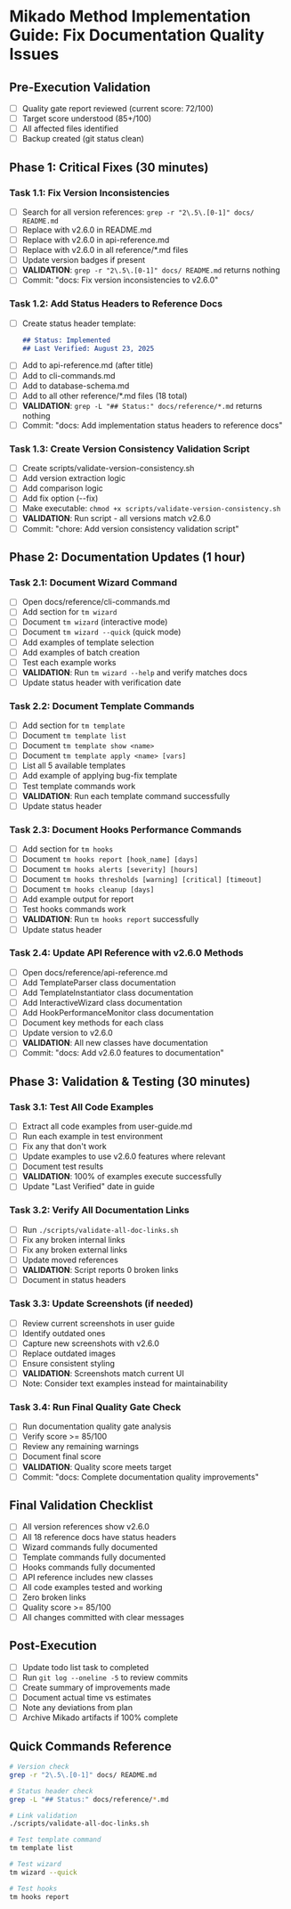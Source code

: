 # Mikado Method Implementation Guide: Fix Documentation Quality Issues

## Pre-Execution Validation
- [ ] Quality gate report reviewed (current score: 72/100)
- [ ] Target score understood (85+/100)
- [ ] All affected files identified
- [ ] Backup created (git status clean)

## Phase 1: Critical Fixes (30 minutes)

### Task 1.1: Fix Version Inconsistencies
- [ ] Search for all version references: `grep -r "2\.5\.[0-1]" docs/ README.md`
- [ ] Replace with v2.6.0 in README.md
- [ ] Replace with v2.6.0 in api-reference.md
- [ ] Replace with v2.6.0 in all reference/*.md files
- [ ] Update version badges if present
- [ ] **VALIDATION**: `grep -r "2\.5\.[0-1]" docs/ README.md` returns nothing
- [ ] Commit: "docs: Fix version inconsistencies to v2.6.0"

### Task 1.2: Add Status Headers to Reference Docs
- [ ] Create status header template:
  ```markdown
  ## Status: Implemented
  ## Last Verified: August 23, 2025
  ```
- [ ] Add to api-reference.md (after title)
- [ ] Add to cli-commands.md
- [ ] Add to database-schema.md
- [ ] Add to all other reference/*.md files (18 total)
- [ ] **VALIDATION**: `grep -L "## Status:" docs/reference/*.md` returns nothing
- [ ] Commit: "docs: Add implementation status headers to reference docs"

### Task 1.3: Create Version Consistency Validation Script
- [ ] Create scripts/validate-version-consistency.sh
- [ ] Add version extraction logic
- [ ] Add comparison logic
- [ ] Add fix option (--fix)
- [ ] Make executable: `chmod +x scripts/validate-version-consistency.sh`
- [ ] **VALIDATION**: Run script - all versions match v2.6.0
- [ ] Commit: "chore: Add version consistency validation script"

## Phase 2: Documentation Updates (1 hour)

### Task 2.1: Document Wizard Command
- [ ] Open docs/reference/cli-commands.md
- [ ] Add section for `tm wizard`
- [ ] Document `tm wizard` (interactive mode)
- [ ] Document `tm wizard --quick` (quick mode)
- [ ] Add examples of template selection
- [ ] Add examples of batch creation
- [ ] Test each example works
- [ ] **VALIDATION**: Run `tm wizard --help` and verify matches docs
- [ ] Update status header with verification date

### Task 2.2: Document Template Commands
- [ ] Add section for `tm template`
- [ ] Document `tm template list`
- [ ] Document `tm template show <name>`
- [ ] Document `tm template apply <name> [vars]`
- [ ] List all 5 available templates
- [ ] Add example of applying bug-fix template
- [ ] Test template commands work
- [ ] **VALIDATION**: Run each template command successfully
- [ ] Update status header

### Task 2.3: Document Hooks Performance Commands
- [ ] Add section for `tm hooks`
- [ ] Document `tm hooks report [hook_name] [days]`
- [ ] Document `tm hooks alerts [severity] [hours]`
- [ ] Document `tm hooks thresholds [warning] [critical] [timeout]`
- [ ] Document `tm hooks cleanup [days]`
- [ ] Add example output for report
- [ ] Test hooks commands work
- [ ] **VALIDATION**: Run `tm hooks report` successfully
- [ ] Update status header

### Task 2.4: Update API Reference with v2.6.0 Methods
- [ ] Open docs/reference/api-reference.md
- [ ] Add TemplateParser class documentation
- [ ] Add TemplateInstantiator class documentation
- [ ] Add InteractiveWizard class documentation
- [ ] Add HookPerformanceMonitor class documentation
- [ ] Document key methods for each class
- [ ] Update version to v2.6.0
- [ ] **VALIDATION**: All new classes have documentation
- [ ] Commit: "docs: Add v2.6.0 features to documentation"

## Phase 3: Validation & Testing (30 minutes)

### Task 3.1: Test All Code Examples
- [ ] Extract all code examples from user-guide.md
- [ ] Run each example in test environment
- [ ] Fix any that don't work
- [ ] Update examples to use v2.6.0 features where relevant
- [ ] Document test results
- [ ] **VALIDATION**: 100% of examples execute successfully
- [ ] Update "Last Verified" date in guide

### Task 3.2: Verify All Documentation Links
- [ ] Run `./scripts/validate-all-doc-links.sh`
- [ ] Fix any broken internal links
- [ ] Fix any broken external links
- [ ] Update moved references
- [ ] **VALIDATION**: Script reports 0 broken links
- [ ] Document in status headers

### Task 3.3: Update Screenshots (if needed)
- [ ] Review current screenshots in user guide
- [ ] Identify outdated ones
- [ ] Capture new screenshots with v2.6.0
- [ ] Replace outdated images
- [ ] Ensure consistent styling
- [ ] **VALIDATION**: Screenshots match current UI
- [ ] Note: Consider text examples instead for maintainability

### Task 3.4: Run Final Quality Gate Check
- [ ] Run documentation quality gate analysis
- [ ] Verify score >= 85/100
- [ ] Review any remaining warnings
- [ ] Document final score
- [ ] **VALIDATION**: Quality score meets target
- [ ] Commit: "docs: Complete documentation quality improvements"

## Final Validation Checklist
- [ ] All version references show v2.6.0
- [ ] All 18 reference docs have status headers
- [ ] Wizard commands fully documented
- [ ] Template commands fully documented
- [ ] Hooks commands fully documented
- [ ] API reference includes new classes
- [ ] All code examples tested and working
- [ ] Zero broken links
- [ ] Quality score >= 85/100
- [ ] All changes committed with clear messages

## Post-Execution
- [ ] Update todo list task to completed
- [ ] Run `git log --oneline -5` to review commits
- [ ] Create summary of improvements made
- [ ] Document actual time vs estimates
- [ ] Note any deviations from plan
- [ ] Archive Mikado artifacts if 100% complete

## Quick Commands Reference
```bash
# Version check
grep -r "2\.5\.[0-1]" docs/ README.md

# Status header check  
grep -L "## Status:" docs/reference/*.md

# Link validation
./scripts/validate-all-doc-links.sh

# Test template command
tm template list

# Test wizard
tm wizard --quick

# Test hooks
tm hooks report
```